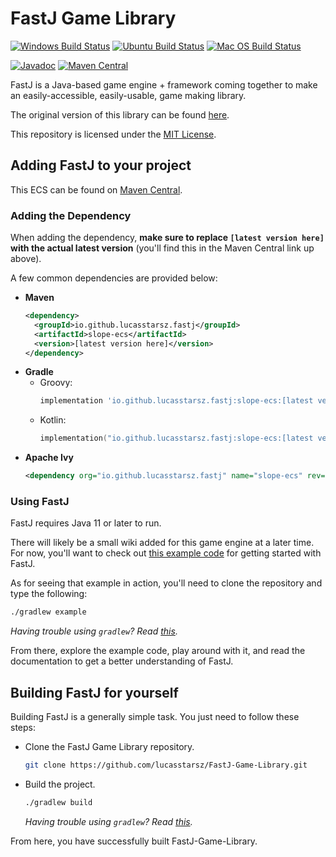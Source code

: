 # FastJ Game Library
[![Windows Build Status][Windows-Build-SVG]][Windows-Build-Action]
[![Ubuntu Build Status][Ubuntu-Build-SVG]][Ubuntu-Build-Action]
[![Mac OS Build Status][MacOS-Build-SVG]][MacOS-Build-Action]

[![Javadoc][JavaDoc-SVG]][JavaDoc]
[![Maven Central][Maven-Central-SVG]][Maven-Central]

FastJ is a Java-based game engine + framework coming together to make an easily-accessible, 
easily-usable, game making library.

The original version of this library can be found [here][fastj-engine link].

This repository is licensed under the [MIT License][MIT-License].


## Adding FastJ to your project
This ECS can be found on [Maven Central][Maven-Central].

### Adding the Dependency
When adding the dependency, **make sure to replace `[latest version here]` with the actual 
latest version** (you'll find this in the Maven Central link up above).

A few common dependencies are provided below:

- **Maven**
  ```xml
  <dependency>
    <groupId>io.github.lucasstarsz.fastj</groupId>
    <artifactId>slope-ecs</artifactId>
    <version>[latest version here]</version>
  </dependency>
  ```
- **Gradle**
    - Groovy:
      ```groovy
      implementation 'io.github.lucasstarsz.fastj:slope-ecs:[latest version here]'
      ```
    - Kotlin:
      ```kotlin
      implementation("io.github.lucasstarsz.fastj:slope-ecs:[latest version here]")
      ```
- **Apache Ivy**
  ```xml
  <dependency org="io.github.lucasstarsz.fastj" name="slope-ecs" rev="[latest version here]" />
  ```

### Using FastJ
FastJ requires Java 11 or later to run.

There will likely be a small wiki added for this game engine at a later time. For now, you'll want 
to check out [this example code][FastJ-Example] for getting started with FastJ.

As for seeing that example in action, you'll need to clone the repository and type the following:
```bash
./gradlew example
```
_Having trouble using `gradlew`? Read [this][Terminals Are Different]._

From there, explore the example code, play around with it, and read the documentation to get a better
understanding of FastJ.


## Building FastJ for yourself
Building FastJ is a generally simple task. You just need to follow these steps:

- Clone the FastJ Game Library repository.
  ```bash
  git clone https://github.com/lucasstarsz/FastJ-Game-Library.git
  ```
- Build the project.
  ```bash
  ./gradlew build
  ```
  _Having trouble using `gradlew`? Read [this][Terminals Are Different]._

From here, you have successfully built FastJ-Game-Library.


[Windows-Build-Action]: https://github.com/lucasstarsz/FastJ-Game-Library/actions?query=workflow%3ABuild-Windows "Windows Build Status"
[Windows-Build-SVG]: https://github.com/lucasstarsz/FastJ-Game-Library/workflows/Build-Windows/badge.svg

[Ubuntu-Build-Action]: https://github.com/lucasstarsz/FastJ-Game-Library/actions?query=workflow%3ABuild-Ubuntu "Ubuntu Build Status"
[Ubuntu-Build-SVG]: https://github.com/lucasstarsz/FastJ-Game-Library/workflows/Build-Ubuntu/badge.svg

[MacOS-Build-Action]: https://github.com/lucasstarsz/FastJ-Game-Library/actions?query=workflow%3ABuild-MacOS "Mac OS Build Status"
[MacOS-Build-SVG]: https://github.com/lucasstarsz/FastJ-Game-Library/workflows/Build-MacOS/badge.svg

[Maven-Central]: https://maven-badges.herokuapp.com/maven-central/io.github.lucasstarsz.fastj/fastj-library "Slope ECS on Maven Central"
[Maven-Central-SVG]: https://maven-badges.herokuapp.com/maven-central/io.github.lucasstarsz.fastj/fastj-library/badge.svg

[JavaDoc]: https://javadoc.io/doc/io.github.lucasstarsz.fastj/fastj-library "Slope ECS Documentation"
[JavaDoc-SVG]: https://javadoc.io/badge2/io.github.lucasstarsz.fastj/fastj-library/javadoc.svg

[fastj-engine link]: https://github.com/lucasstarsz/FastJ-Engine "The original: FastJ Game Engine"

[MIT-License]: LICENSE.txt "MIT Licensing"

[FastJ-Example]: src/game "FastJ Game Library: Example Game"

[Terminals Are Different]: https://gist.github.com/lucasstarsz/9bbc306f8655b916367d557043e498ad "Terminals Access Files Differently"
